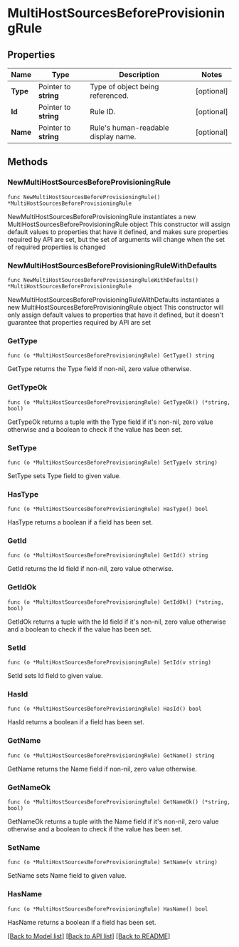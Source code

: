 # MultiHostSourcesBeforeProvisioningRule

## Properties

Name | Type | Description | Notes
------------ | ------------- | ------------- | -------------
**Type** | Pointer to **string** | Type of object being referenced. | [optional] 
**Id** | Pointer to **string** | Rule ID. | [optional] 
**Name** | Pointer to **string** | Rule&#39;s human-readable display name. | [optional] 

## Methods

### NewMultiHostSourcesBeforeProvisioningRule

`func NewMultiHostSourcesBeforeProvisioningRule() *MultiHostSourcesBeforeProvisioningRule`

NewMultiHostSourcesBeforeProvisioningRule instantiates a new MultiHostSourcesBeforeProvisioningRule object
This constructor will assign default values to properties that have it defined,
and makes sure properties required by API are set, but the set of arguments
will change when the set of required properties is changed

### NewMultiHostSourcesBeforeProvisioningRuleWithDefaults

`func NewMultiHostSourcesBeforeProvisioningRuleWithDefaults() *MultiHostSourcesBeforeProvisioningRule`

NewMultiHostSourcesBeforeProvisioningRuleWithDefaults instantiates a new MultiHostSourcesBeforeProvisioningRule object
This constructor will only assign default values to properties that have it defined,
but it doesn't guarantee that properties required by API are set

### GetType

`func (o *MultiHostSourcesBeforeProvisioningRule) GetType() string`

GetType returns the Type field if non-nil, zero value otherwise.

### GetTypeOk

`func (o *MultiHostSourcesBeforeProvisioningRule) GetTypeOk() (*string, bool)`

GetTypeOk returns a tuple with the Type field if it's non-nil, zero value otherwise
and a boolean to check if the value has been set.

### SetType

`func (o *MultiHostSourcesBeforeProvisioningRule) SetType(v string)`

SetType sets Type field to given value.

### HasType

`func (o *MultiHostSourcesBeforeProvisioningRule) HasType() bool`

HasType returns a boolean if a field has been set.

### GetId

`func (o *MultiHostSourcesBeforeProvisioningRule) GetId() string`

GetId returns the Id field if non-nil, zero value otherwise.

### GetIdOk

`func (o *MultiHostSourcesBeforeProvisioningRule) GetIdOk() (*string, bool)`

GetIdOk returns a tuple with the Id field if it's non-nil, zero value otherwise
and a boolean to check if the value has been set.

### SetId

`func (o *MultiHostSourcesBeforeProvisioningRule) SetId(v string)`

SetId sets Id field to given value.

### HasId

`func (o *MultiHostSourcesBeforeProvisioningRule) HasId() bool`

HasId returns a boolean if a field has been set.

### GetName

`func (o *MultiHostSourcesBeforeProvisioningRule) GetName() string`

GetName returns the Name field if non-nil, zero value otherwise.

### GetNameOk

`func (o *MultiHostSourcesBeforeProvisioningRule) GetNameOk() (*string, bool)`

GetNameOk returns a tuple with the Name field if it's non-nil, zero value otherwise
and a boolean to check if the value has been set.

### SetName

`func (o *MultiHostSourcesBeforeProvisioningRule) SetName(v string)`

SetName sets Name field to given value.

### HasName

`func (o *MultiHostSourcesBeforeProvisioningRule) HasName() bool`

HasName returns a boolean if a field has been set.


[[Back to Model list]](../README.md#documentation-for-models) [[Back to API list]](../README.md#documentation-for-api-endpoints) [[Back to README]](../README.md)


